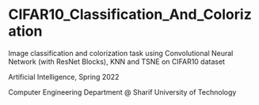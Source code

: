 # CIFAR10_Classification_And_Colorization
Image classification and colorization task using Convolutional Neural Network (with ResNet Blocks), KNN and TSNE on CIFAR10 dataset

Artificial Intelligence, Spring 2022

Computer Engineering Department @ Sharif University of Technology
